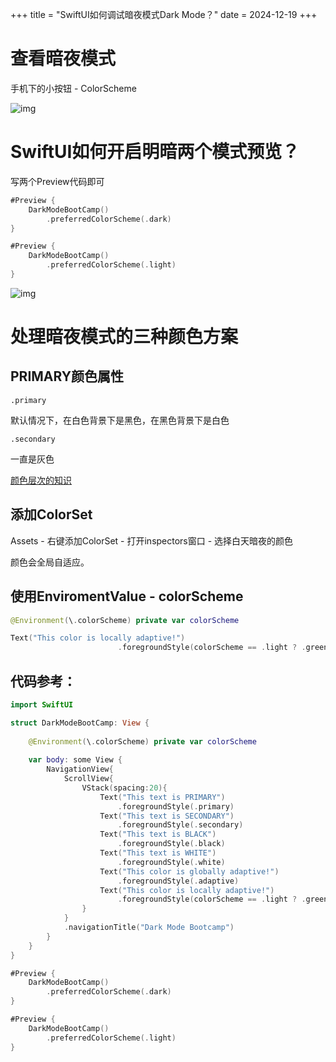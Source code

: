 +++
title = "SwiftUI如何调试暗夜模式Dark Mode？"
date = 2024-12-19
+++

# 查看暗夜模式

手机下的小按钮 - ColorScheme

![img](https://linxz-aliyun.oss-cn-shenzhen.aliyuncs.com/images/202412191525492.png)

# SwiftUI如何开启明暗两个模式预览？

写两个Preview代码即可

```swift
#Preview {
    DarkModeBootCamp()
        .preferredColorScheme(.dark)
}

#Preview {
    DarkModeBootCamp()
        .preferredColorScheme(.light)
}
```

![img](https://linxz-aliyun.oss-cn-shenzhen.aliyuncs.com/images/202412191547709.png)

# 处理暗夜模式的三种颜色方案

## PRIMARY颜色属性

`.primary` 

默认情况下，在白色背景下是黑色，在黑色背景下是白色

`.secondary`

一直是灰色

[颜色层次的知识](https://medium.com/@mark.moeykens/how-to-use-hierarchical-styles-in-swiftui-with-colors-2578f3f94a18)

## 添加ColorSet

Assets - 右键添加ColorSet - 打开inspectors窗口 - 选择白天暗夜的颜色 

颜色会全局自适应。

## 使用EnviromentValue - colorScheme

```swift
@Environment(\.colorScheme) private var colorScheme

Text("This color is locally adaptive!")
                        .foregroundStyle(colorScheme == .light ? .green : .yellow)
```

## 代码参考：

```swift
import SwiftUI

struct DarkModeBootCamp: View {
    
    @Environment(\.colorScheme) private var colorScheme
    
    var body: some View {
        NavigationView{
            ScrollView{
                VStack(spacing:20){
                    Text("This text is PRIMARY")
                        .foregroundStyle(.primary)
                    Text("This text is SECONDARY")
                        .foregroundStyle(.secondary)
                    Text("This text is BLACK")
                        .foregroundStyle(.black)
                    Text("This text is WHITE")
                        .foregroundStyle(.white)
                    Text("This color is globally adaptive!")
                        .foregroundStyle(.adaptive)
                    Text("This color is locally adaptive!")
                        .foregroundStyle(colorScheme == .light ? .green : .yellow)
                }
            }
            .navigationTitle("Dark Mode Bootcamp")
        }
    }
}

#Preview {
    DarkModeBootCamp()
        .preferredColorScheme(.dark)
}

#Preview {
    DarkModeBootCamp()
        .preferredColorScheme(.light)
}

```

